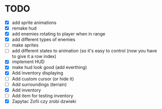 # TODO
- [x] add sprite animations
- [x] remake hud
- [x] add enemies rotating to player when in range
- [x] add different types of enemies
- [ ] make sprites
- [ ] add different states to animation (so it's easy to control (now you have to give it a row index)
- [x] implement HUD
- [x] make hud look good (add everthing)
- [x] Add inventory displaying
- [ ] Add custom cursor (or hide it)
- [ ] Add surroundings (terrain)
- [x] Add inventory
- [ ] Add item for testing inventory
- [x] Zapytac Zofii czy zrobi dzwieki
